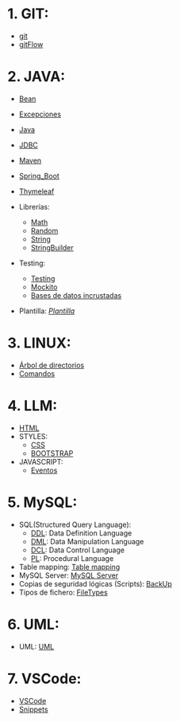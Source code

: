  # 1. GIT:
- [git](./GIT/git.md)
- [gitFlow](./GIT/gitFlow.md)

# 2. JAVA:
- [Bean](./JAVA/Bean.md)
- [Excepciones](./JAVA/Excepciones.md)
- [Java](./JAVA/Java.md)
- [JDBC](./JAVA/JDBC.md)
- [Maven](./JAVA/Maven.md)
- [Spring_Boot](./JAVA/Spring_Boot.md)
- [Thymeleaf](./JAVA/Thymeleaf.md)
- Librerías:
  - [Math](./JAVA/Math.md)
  - [Random](./JAVA/Random.md)
  - [String](./JAVA/String.md)
  - [StringBuilder](./JAVA/StringBuilder.md)
- Testing:
  - [Testing](./JAVA/testing/test.md)
  - [Mockito](./JAVA/testing/mockito.md)
  - [Bases de datos incrustadas](./JAVA/testing/embeddedDB.md)

- Plantilla: *[Plantilla](./JAVA/plantilla)*

# 3. LINUX:
- [Árbol de directorios](./LINUX/arbol_directorios.jpg)
- [Comandos](./LINUX/Comandos_linux.md)

# 4. LLM:
- [HTML](./LLM/HTML/html.md)
- STYLES: 
  - [CSS](./LLM/STYLES/CSS/css.md)
  - [BOOTSTRAP](./LLM/STYLES/BOOTSTRAP/bootstrap.md)
- JAVASCRIPT: 
    - [Eventos](./LLM/JS/Eventos.md)

# 5. MySQL:
- SQL(Structured Query Language):
  - [DDL](./MySQL/DDL.md): Data Definition Language
  - [DML](./MySQL/DML.md): Data Manipulation Language
  - [DCL](./MySQL/DCL.md): Data Control Language
  - [PL](./MySQL/PL.md): Procedural Language
- Table mapping: [Table mapping](./MySQL/table_mapping/table_mapping.md)
- MySQL Server: [MySQL Server](./MySQL/MySQL_server.md)
- Copias de seguridad lógicas (Scripts): [BackUp](./MySQL/BackUp.md)
- Tipos de fichero: [FileTypes](./MySQL/fileTypes.pdf)

# 6. UML:
- UML: [UML](./UML/uml.md)

# 7. VSCode:
- [VSCode](./VSCode/VSCode.md)
- [Snippets](./VSCode/Snippets/java.json)